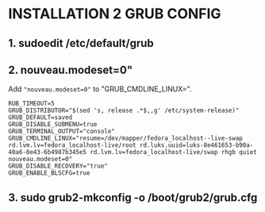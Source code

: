 # INSTALLATION 2 GRUB CONFIG

## 1. sudoedit /etc/default/grub

## 2. nouveau.modeset=0" 

Add `"nouveau.modeset=0"` to "GRUB_CMDLINE_LINUX=".

```
RUB_TIMEOUT=5
GRUB_DISTRIBUTOR="$(sed 's, release .*$,,g' /etc/system-release)"
GRUB_DEFAULT=saved
GRUB_DISABLE_SUBMENU=true
GRUB_TERMINAL_OUTPUT="console"
GRUB_CMDLINE_LINUX="resume=/dev/mapper/fedora_localhost--live-swap rd.lvm.lv=fedora_localhost-live/root rd.luks.uuid=luks-8e461653-b90a-40a6-8e43-6b4987b345e5 rd.lvm.lv=fedora_localhost-live/swap rhgb quiet nouveau.modeset=0"
GRUB_DISABLE_RECOVERY="true"
GRUB_ENABLE_BLSCFG=true
```

## 3. sudo grub2-mkconfig -o /boot/grub2/grub.cfg
